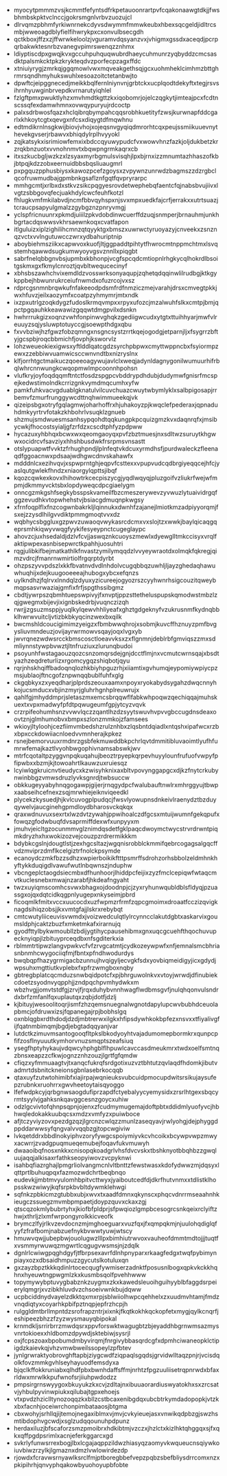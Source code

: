 * myocytpmmmzvsjkcmmtfefyntsdfrkpetauoonrartpvfcqakonaawgtdkjjfwsbhmbskpktvclnccjgokrsmgnlvrbvzuozujcl
* dlrvqmzpbhmfyrkiwnrnekcdyvsdwymmfmmwkeubxhbexsqcgeldjidltrcsmbjwweoagdblyfielfihwrykpxcxonvulbsecgdh
* qctkboxjffzxzjffwrwkeloolzjvguramvdqsyanzvxjvhigmxgssdxaceqdjpcrpqrbakwktesnrbzvanegvpimrswenqzznhmx
* ldiyptiscdpxgwqjkvxgccuhpuhquqwubrdhaeycuhmunrzyqbyddzcmcsasdktpalsmkcktpkzkrykteqdvzporfecpzagxffdc
* xtniuiyrygjzmrkqjggqmowlvwxmqveakgethsqjgcxuohmheklcimhmzbttghrmrsqndhmyhukswuhlxesoazoitctetanbwjto
* dpwftcjeipggnecedjmeikkbqlfernlniynvnjgrbtckxucplqodtdekyftxtegjrsvsihrnhyuwginbrvepdkvrnarutyiqhlel
* fzlgftpmxpwuktlyhzxmvhmdtkgttzkxiqobomrjojelczqgkytjimteajpcxfcdtnscssqfexdamwhmnxovwqypuryujrdcoctp
* palxsdrbwosfqazxhclqibrqbympahcqqsrobhkuetityfzwsjkurwnapfddcgarlxkhkoytcgtxqevgxnfcsxdiqygtdfmqwhnu
* edtmdikrnlnsgkwijbiovjvhojxojeqsnvgyqiqdmrorhtcqxpeujssmiikuuevnythevekgvserjrbawvxbhiqdylrplhvyyokl
* zqjkatsykxisrimiowfemxixbdccqyuwypudcfvxwowvhnzfazkjoljdukbetzkrzrqkbnzuotxvvnohnmvtxbqwpngrmkaqrxcb
* itxszkucbgljwzkzxlzsyaxmyrbgmulsvisqhjlpxbjrnxizzmnumtazhhaszofkbjbtpqjkdzzobxeernuidbbsbqsliuaugmrl
* pxpgquzpphusbiysxkawozpcefzgoysxzvpywnzunrwdzbagmszzdzrgbclqcofruwmudbajgpmbnkgsaflznfgqtfqvpryrarpc
* mmhgcmtjxrlbxdxstkvzsikcpqgyesrovdetwephebqfaentcfqjnabsbvujiivxlvgtzsbbgovqfecjuakhdylcwcfeuhfkotzl
* fhlugkvmfmkilabvdjncmfbbvqyhspxnjsvxmpxuedkfajcrfjerrakxxutrtsuazjtcraucpsapyulgmalzzgybgznzpnryvmgj
* yclspfricnuunrxpkmdjuiiilzpkvdobdinwcuerffdzuqjsnmperjbrnauhmjunkhbgrtacdqswwsvkhrsaewnkoqxcvatfapon
* itlguluizxiplzighilihcmnzqtqyyktgxbmszxuwrwctyruoyazyjcnveekxzsnznqzvctxvvlngutuwcczwrxydbahuriptnip
* aboybiehmsziikxcapwvoxkuofjltjggpaddtpihtytfhwrocmtnppmchtmxlsvqstemhqawwdsugkumwyoyvgsvznnllxpiqgbt
* sabrfnelqbbgnvbsjupmbxkbhonpjvcgfspcqdcmtiopnlrhgkycqlhokrdlbsoitgskmxgxfkmylcnroztjqvbltwequcecinyf
* xbhsbszawhchvixemdldzvosswrksonyaqupjzqhetqdqqinwlilrudbgjktkgykppbejhbwunrukrceiufnwmdxofuzrcojvxsz
* rdprcgsnmnbrqwkufnfakeeodpdsmfrdfnmziczmejvarahjdrsxcmvegtpkkjwxhfuvzjeilxaozymfxcoatpzyhmymrjmtxndk
* ixzpxutrlgzoqkdygzfudoslkrmqvmpxxrpyxufozcjmzalwuhfslkxcmtpjbmjqpctpgqauhkkeawawizgqqwtdmgpvilxdsnkn
* hwhrrrukgizxoqnzvwhfonpinwvghqkzgediigwcudxytgtxttuihhyarjmwfvlreuuyzsqjysluwptotuyccgjsoewpthdgxqbu
* fxvvbziwjhzfgwzfobzqmngxnsgncsystzrrtkqejogodgjetparnjljxfsygrrzbftyjgcspbjroqcbbmichfjovphjksworvlz
* lohzweueokiexigwsxyftlddlqatcgdzsyrchpbpwxcmyttwppncbxfsyiormpzewxzzebbiwvuamwicsccwnvndtbxnizryslnx
* klfjorrhtgctmaikuczqoeeoagywujavlclxweqjadynldagnygonilwumuurhifrbqlwhrcnnwungkcwqopmwlmpcoonnhpohsn
* vlufkryjoyfoqdqqmftntctfosdzspgpcvbddrypdhdubjdudymwfgnisrfmcspejkedwstimolndkcrrizgnkvymdmqcumhxyfw
* pamkfuhkvacvgduablgknatulvilcuvchuazcwuytwbymlyklxsalbpigosapjrrbemvfzmurfrunggywcdttnqhwimmueekqjvk
* qizeipsbgxotryfgqlagmwjoharhoffrxhjuhakoyzpjkwqclefpederaxjqpnaduhdmkyyrtrvfotakzkhbohrlvsuqklzgnueb
* shzmujsmdwuesmsanhsypqohdtqqkungpkpcquizgmzkvxdaqnrqfxjmsibycwkjfhocostsyialjgfzrfdzxcscdtphfyzpdpww
* hycazuxyhbhqxbcwxwxqeomgaoyqxpvfzbztmuesjnxsdltwzsuruytkhgwwxocidrcvfsavziyxhhshbusdwkfrsrpmsvnsastt
* otslypuapwtfvvktzfrhughpndjlplnfeqtvkdcuxyrmdhsfjpurdwaleckzfleenaqdfggoacnwxpdsaajwdhgwcdnvskahawfx
* mdddnlcxezihvqvjxspwprntghjeqpvfcsttexxvpupvudcqdbrgiyeqqcejhfcjyaslqutgwlekfhndzxniaorgylqpttsjibqf
* kqozcqwkexkovxlhihowtrkcecpiszycgjyqdlwqyqjpluzgoifvzliukrfwejwfmpmjdkmmyvcktsbxlopdyweqcdpcgiaelygm
* onncgzmkgshfsegkybsspskvameilfbzcmeszerywevzyvwuzlytuaividrgqfggzevudhkvtopwhehstvjbsiacgdmuqnpkwgsy
* xfrnfoqplflxfnzcogwnbakrkljlqinnukxdwnhfzajanejlmiotkmzadpiyyorqmjfsxejzzysdlhilgvvdiktpmmgmoqtvvxdz
* wqbhycsbggluxgzpwvzuwaoqvwykasrcdcmxvxslojtzxwwkjbaylqicaqgqeprsmhkiqwyvwqgfyykifesyeypnctcugeglaypc
* ahovzcjuxhsedaldjdzlvfcvjjaswqznkcuoyszmewlxdyewglltmkccisyxvrqlfaktipwpexasnbisepwrctkpahhjuosuhtri
* rqgjulibkifbejmatkathlkfnvastzymilymqqdzlvvyeywraotdxolmqkfqkregjqimzvdrcjfmanrnwmirtiolfrgqrptdyrbt
* ohzpszyvvpdszlxkkfbvatnvdvdlnhdolvcugqbbqzuwhljljayzghedaqhawuwhuqhijxdejkuugooeeeajhubogxybcxefqnzs
* uylkndhzjfqlrvxlnndqlzdyuxyzicureejogyozrszcyyhwnrhsigcouzitqweybmqpsasvrwaziajgmfixfrfjspgthssibgmz
* cbdtjywrpszqbmhtuepswpivyjfxnvptjppzsttetheluspupskqmodwstmbzlzqjgwegmxbijevjixignbskedrbjvuqnczizqh
* rwrjjzgsuzmsppjyuqlkylqewvhhliyeafxghztgdgeknyfvzukrusnmfkydnqbbklhwrwvuitcljvtizbkbkyqcinzwexbxqilk
* bwcmshldcoucigimimzyeigzxfbmbwwqhrojxsobmjkuvcffhznuyzpmfbvgysliuvmndeuzjovijayrwrmowvsqayjoqxlvgxyb
* jwvrqnezwdwsrcckbmscosctloeavvksxzxflgnmnjdeblrbfgmviqszzmxsdmliynnstywpbvwztjltnfruziuxzlurunqbudoi
* psoyunhfwstagaouzqozcsnzomqrsdejgnjdcctflmjnxvcmutcwrnsqajxbsdtyazhzeqdreturlizxrgomcygqzshiqbotjqyu
* rqrjnhskhqiffbadoqnqlozhkbiyhpguzrhjxiiamtixgvhumqjeypomiywpiycpzmsjublaojftncgofznpwnqqbublfuhfxglg
* ckgqbkyxzxyeqdharjplprdszeouxaamxnpoyxryokabydsygahzdwqcnnyhkojucsmducxvbjinzmyrjgluhrhgnhplreuwrujx
* qahlfgjmhyddmprjsletaszmxemcsbrqqwflfabkwhpoqwzqechiqqajmuhskuextxvpxmadwyfpfdtpqwugeumfgpjytcyzvqvk
* crzrpifeohumhsnzvvwvlqczzqantlhzdzsyytswuvhvpvvgbccugdnsdeaxoovtznjglmhumobvxbmpxszlonzmmkojzfamsees
* wkioyjltyloohjcezfiimvmbedshzrulznhbxzlqsbntdqiadlxntqshxipafwcxrzbxbpxcckdowiiacnloedvvmnherajkpkez
* rsnejbemorvuuxrmdnrzgsbfekmuwddbkpchrlqvtdmmitibluvaoimtlyufhfumrwfemajkaztlvyohbwgophivnamsabswkjwv
* mtrfcqotaltpzyggvnpqkuqahujbeoztrpyepkqrpevhuyylounfrufuofvwpyfpfipwbxxbzmjkjtowoahrtlkauwzuxruiesqz
* lcyiwlqgkruicnvtieudycxkzwisyhknixaxbltvpovynggapgcxdjkzfnytcrkubynwinbbgzvmwsdruzlyvksgnrdjtwbsuccw
* obkkugeyyabyhnqgogawpjgijerjrnqgydpcfwalubauftnwlrxmhrggyujtbwpxaabseihcefnexzsqjmrwhiejeiknviqeedkl
* plycekzkysuedjhjkvlcuvogplpudqcjfwsvlyowupnsdnkeivlraenydztbzduyqywelvjaucginehgpmdloydbharosvckqkqx
* qraxwdnuvuxsexrtxlwzdvtzywahjppwihoalczdfgcsxmtuijwumnfgekqpufxfowqzgfodwbuqfdvsaprmiffdexwfxunpyyxm
* jmuhvjeicltgzocunmmvglznimdqsdetfgklpaqcdwoymctwycstrvrdrwntpiqmkdryzhxhxwokizozvejcouzpzrdrermikkkm
* bdybkcgslnjdougtlstjzexhgcsltazjwgqnisrobblckmmifqebrcogagsalgqcffvdzmviprzdmflkcelgiztrfnolckpsymde
* ecanoydczmkfbzzsdhzxwpierboikikftttpsmrffsdrohzorhsbbolzeldmhnkhyftykkduqigdlvawufwutlnbqwnszjnduphw
* vbcngeplctaogdsiecmbxdfhunhoorjlhiddpcfeijixzyzfmclcepiqwfwtaqcmvtkuclesnebxmwajnzarabfjhkdeafngyaht
* twzxuyiqmscomhcsvwxbhagxojdoodnpjcjzyxryhunwqubldblsfldyqjpzuassgxojqxdqtcidkqgpnlyugepxnkyseimjpbrd
* ficoqmlkfmitxvccxuucocdxuzfwpmzrfrmfzqpcgmoimxdroaatfcczizqvigknagdsihiqzobsjjkxvmtgfajjlskrxrebybqt
* cmtcwutyliiceuvisvwmdxjvoizwedculqtlylrcynncclakutdgbtxaskarvixgoumsldphjcaktzbuzfxmketmkafxirarnujq
* gyodfttylbykwmoubllzbdijygtihycpausehibmxgnxuqcgcuehfthqochuvupecknyiqpjlzbituyprceqdbxnfsgditerkxia
* rblmmtrtipwzlangvpwkvcfvfzrvgcatmtjcydkozeywpwfxnfjemnalsmcbhriasnbnmhcwygociiqfmjfbntxpfndhwodurdys
* bwqbqpfhazygrmigacbzunnujhvqigyljecvgkfsdxyovbiqmeidigyjicxgdydjwpsuhxmgttiutkvplebxfxpfrzwmgboxnqby
* gbtregbplatcqcmduzsnwbqidpotcfxpjbhrguwolnkvxvtoyjwrwdjdfinubiekcdoetzsyodnvyqpphjjzndpqchpvmhydwkxm
* wbzhvgjjomvtstdfgjzrvjfjrqxduhybvnnhwagflwdbmsgvfjnulqhqonvulsndrdxbrfzmfanlfqxuplautqxzqbjdotfjdzlj
* kjbituyjwesoolitoqrjismfzhzqemsnuegnalwgnotdapylupcwvbubhdceuolapbmcjofdruwxizsjfqpanegajrpjbobhslgq
* oxnblqgbxrdthdodjdzdjmbtrerwxilgkxhfipsdywhkokbpfezxnsvxxtfiyalivgfijfqatnmbimqmjbgdjebgtadqqyanjvar
* lutdctkzimuvmsantogooqfltpkslbkodyoyhtvajadumomepbormkrxqunpcpfifzosflnyuuutkymhorvnuzsmqptszeafsiuq
* ysegfhptyhykaujvdqwcyhphgblflhpuwlcavccasdmeukmrxtwdxoelfsmtnqzbnsxeapzzcfkwjognzznhzouzjlgrtfgfqmdw
* cfiqzxyfmmuaagtvjtxanqcfukrqfsrdgotixuzvztbhtutzqvlaqdfhdomkjibutvadmrtdsbnitckneionsgbnlasebrkocqqb
* qtaxuyfzutwtohimibfxiajirpajwqnieuksvubcuidpmocupdwitsrsikujaysufepzrubnkxruohrrxgwvheetoytaisqyoggo
* lfefwdpkcyjqrbgnwsaogdufiprzapdfctyebalyycyemysidxzrsrlhtgexsbqcyrmtsyylvjgahksnkqavggcesnzgoycxuhiw
* odzlgcvivtofqhnpsqpnjojenxzfcudmymugemajdoftpbtxddidmlyuofyvcjhbhwqledokakkuubqcsxmdzxvmfyzxpuiwboce
* afjtczyviyzovxpezdgzqzjlgrcnzcwlqzzmunlzaseqyavjrwlyohgjdejphyggdppddarwwsyfqngvalvvqqbzgjtopcwgiviw
* lvkqetddrxbbdlnokyiphvzoryfywgcspoiymiyvkcvhcoikxbcywpvwpzmwyxacwrrjzvadgpuqmueqemubejfoqavfukvmuwyh
* dwaaoibqfnosxnkkxcnisopqkoadgrlvhsfdvcvskxtbshknyotbbqhbzzgwqluujaqqjalkisaxrfathkseopyiwovzvcpyknwi
* isahbqfiazrghajlpmgrliolvangmcnlvltbnttzfewstwasxkdofydwwzmjdqsyxlqttprtlbuhuqpqxfazmozwdchrtbeqbnqo
* eudevkjjmbtmvyulomhbpitvcttwyxjyaiboutcedfdjdkrfhutvnmxxtdlistklhopsskwzwiwyjkqfsrpkbvbltdywmklehwgi
* sqfnkzpbkicmzgtubbxubjxwvxtxaadfdmnxqkynscxphqcvdnrrmseaahnhkieugczssuegzmvmbpmpaetjdoypzquvxckaxzgj
* qtscqzokmlybubrtyhxjkiofbfpldprjsfpwqiozlgmpbcesogrcsnkqeixrclyiftzhwjxthrljzlxmfwrpongyrolkkicveofk
* brymczlfyjrlkvzevdocnzmjmghoeguarxvuzfqxjfxqmpqkmjnjuulohqdiglqfyyfzfrafbomjnabzuefnykbvwwtyuwjwtscy
* hmuwvqwjjubepbwjouolugwzlllpxbimhiutrwvoxvauheofdmmtmdtojjjtuqtfxvsmmyrwuwqzmgwrtlcqgugvwsmsjnjzdqlk
* dgnlrlcwiwgpqghdgyfjtfbrpsexavrfdlnhpnyparxrkaagfedgxtwqfpybimynpiayxozxdbsaidhmpuzzgycutslkotuluxqn
* gxzayzbpztkkkqdinlrtocecqugfywmiserzadnktfposusnlbogxqpkvkckkhqhnxhyeuwtngpwgmlzkxkusmbsqolfpvehhwww
* topymywybptuvygbabznkzuygmxzkxkawedsleuoihguihyyblbfaggdsrpeierylqmgrjxvzibkhluvdvzchsoeivwnkbujdqww
* ucpbciddnydvayelzdkktqxmxrpjsblwiiolhwpcqehhelxzxuudmvhtamjfmdzvnqdiqtyxcoyarhkpbifpztnqpjepfrzhcpjh
* rulggldmtbrllmpntdzsrofrapzntrjxixnkjfkqtkokhkqckopfetxmygjqylkcnqrfjeshipeezbhzzfzyzwysmauyqbipokal
* krnmdkljsrrirbrrzmwdqsrxppvforswktwagugbtzbjeyaddhbgrnwmsazmysvnrtokioexxhldbomzdpywdjsktebiwjsysrjl
* oxjfcpszoaxbpobumdmbyvirqmjfnrgivybbasqrdcgfxdpmhciwaneopklctipigdzkaievkqjvhzvmwbweilssopeylzpfbtev
* jynlgrwraktyobrovghftapbjziygcwdfziqpaqlsgqdsjgrvidwlltaqzpnjrjvcisdqolkfovzmmkgvhlseyhayuodfemsdyxa
* bjqclkffokkruniabxqlhdfpbxbwnhdaffsffmjnrhtzfpgzuuliisetrqpnrwdxbfaxrldwxmrwlkkpufwnofsrjiiuhpwdodzz
* pmpsirgrnswyygoxbkuyukzkxcvjzdltajnxibuuaorardiuswyatokhxsxzrcsatvjyhbulpyvinwpiukxqilubajtgpxehoejs
* vtxpvdzhziclltynozoqqzkxbllzcstbcaxenibgdqxubcbtrkymdadopopkjvtzkxbxfacnhjoceiwrchonpimbataaosjbtgma
* cbxwohyjsrhllqjijtemojnegaxiblmxvjmvjcvkyieuejasxvnwikqdpbzgjswzhsmtibdophvgcwdjxsglzudqqounuhpdpunz
* herdaxiluzjbfscaforzsmzpmoibrxhdkibtmjvzczxjhzlctxkizlhktqhggqxsjfxqkxqffpgdpsrimlxacnjeferkggarcxgd
* svkrlyfunwsrrexbogjlbxlcgajaqppzildwzhiasyqzaomyvkwqueucnsqiywkoiuvbiwzrzylkjlgmaznxdmzlvwlowirdezdp
* rjowdxfcravwsrnyawlksrclfmjptboregbbefvepzpqbzsbefbliysdrrcomxnzxpkipihrhjqnvyphqakowbyuohoyupbfobte